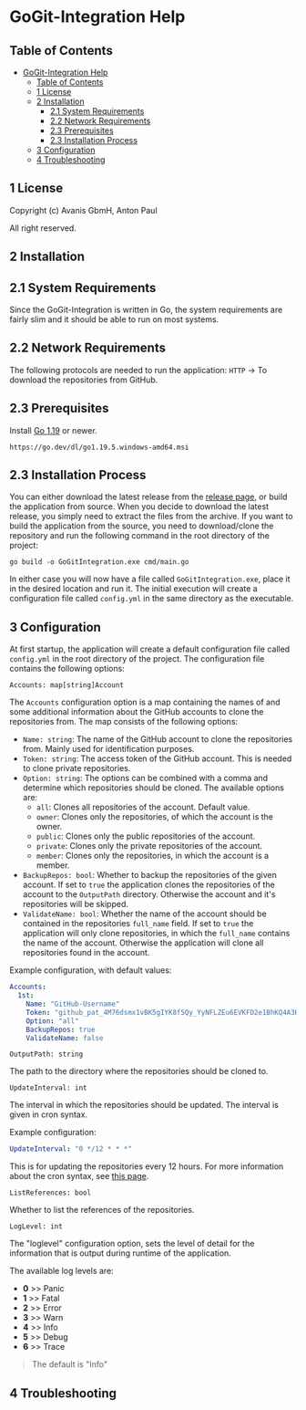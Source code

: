 # **GoGit-Integration Help**

## Table of Contents

- [GoGit-Integration Help](#gogit-integration-help)
  - [Table of Contents](#table-of-contents)
  - [1 License](#1-license)
  - [2 Installation](#2-installation)
    - [2.1 System Requirements](#21-system-requirements)
    - [2.2 Network Requirements](#22-network-requirements)
    - [2.3 Prerequisites](#23-prerequisites)
    - [2.3 Installation Process](#23-installation-process)
  - [3 Configuration](#3-configuration)
  - [4 Troubleshooting](#4-troubleshooting)

## 1 License

Copyright (c) Avanis GbmH, Anton Paul

All right reserved.

## 2 Installation

## 2.1 System Requirements

Since the GoGit-Integration is written in Go, the system requirements are fairly slim and it should be able to run on most systems.

## 2.2 Network Requirements

The following protocols are needed to run the application:
`HTTP` -> To download the repositories from GitHub.

## 2.3 Prerequisites

Install [Go 1.19](https://golang.org/doc/install) or newer.
```text
https://go.dev/dl/go1.19.5.windows-amd64.msi
```

## 2.3 Installation Process

You can either download the latest release from the [release page](https://github.com/AntonSkrub/GoGit-Integration/releases), or build the application from source.
When you decide to download the latest release, you simply need to extract the files from the archive.
If you want to build the application from the source, you need to download/clone the repository and run the following command in the root directory of the project:

```text
go build -o GoGitIntegration.exe cmd/main.go
```

In either case you will now have a file called `GoGitIntegration.exe`, place it in the desired location and run it. The initial execution will create a configuration file called `config.yml` in the same directory as the executable.

## 3 Configuration

At first startup, the application will create a default configuration file called `config.yml` in the root directory of the project.
The configuration file contains the following options:

`Accounts: map[string]Account`

The `Accounts` configuration option is a map containing the names of and some additional information about the GitHub accounts to clone the repositories from.
The map consists of the following options:

- `Name: string`: The name of the GitHub account to clone the repositories from. Mainly used for identification purposes.  
- `Token: string`: The access token of the GitHub account. This is needed to clone private repositories.  
- `Option: string`: The options can be combined with a comma and determine which repositories should be cloned. The available options are:  
  - `all`: Clones all repositories of the account. Default value.  
  - `owner`: Clones only the repositories, of which the account is the owner.  
  - `public`: Clones only the public repositories of the account.  
  - `private`: Clones only the private repositories of the account.  
  - `member`: Clones only the repositories, in which the account is a member.  
- `BackupRepos: bool`: Whether to backup the repositories of the given account. If set to `true` the application clones the repositories of the account to the `OutputPath` directory. Otherwise the account and it's repositories will be skipped.  
- `ValidateName: bool`: Whether the name of the account should be contained in the repositories `full_name` field. If set to `true` the application will only clone repositories, in which the `full_name` contains the name of the account. Otherwise the application will clone all repositories found in the account.  

Example configuration, with default values:

```yaml
Accounts:
  1st:
    Name: "GitHub-Username"
    Token: "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"
    Option: "all"
    BackupRepos: true
    ValidateName: false
```

`OutputPath: string`

The path to the directory where the repositories should be cloned to.

`UpdateInterval: int`

The interval in which the repositories should be updated.
The interval is given in cron syntax.

Example configuration:

```yaml
UpdateInterval: "0 */12 * * *"
```

This is for updating the repositories every 12 hours.
For more information about the cron syntax, see [this page](https://pkg.go.dev/github.com/robfig/cron/v3#hdr-CRON_Expression_Format).

`ListReferences: bool`

Whether to list the references of the repositories.

`LogLevel: int`

The "loglevel" configuration option, sets the level of detail for the information that is output during runtime of the application.

The available log levels are:
- **0** >> Panic
- **1** >> Fatal
- **2** >> Error
- **3** >> Warn
- **4** >> Info
- **5** >> Debug
- **6** >> Trace
> The default is "Info"

## 4 Troubleshooting

